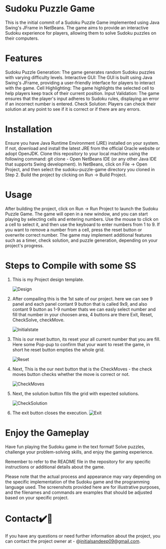 # Sudoku Puzzle Game
This is the initial commit of a Sudoku Puzzle Game implemented using Java Swing's JFrame in NetBeans. The game aims to provide an interactive Sudoku experience for players, allowing them to solve Sudoku puzzles on their computers.

# Features
Sudoku Puzzle Generation: The game generates random Sudoku puzzles with varying difficulty levels.
Interactive GUI: The GUI is built using Java Swing's JFrame, providing a user-friendly interface for players to interact with the game.
Cell Highlighting: The game highlights the selected cell to help players keep track of their current position.
Input Validation: The game ensures that the player's input adheres to Sudoku rules, displaying an error if an incorrect number is entered.
Check Solution: Players can check their solution at any point to see if it is correct or if there are any errors.

# Installation
Ensure you have Java Runtime Environment (JRE) installed on your system. If not, download and install the latest JRE from the official Oracle website or adopt OpenJDK.
Clone this repository to your local machine using the following command: git clone -
Open NetBeans IDE (or any other Java IDE that supports Swing development).
In NetBeans, click on File -> Open Project, and then select the sudoku-puzzle-game directory you cloned in Step 2.
Build the project by clicking on Run -> Build Project.

# Usage
After building the project, click on Run -> Run Project to launch the Sudoku Puzzle Game.
The game will open in a new window, and you can start playing by selecting cells and entering numbers.
Use the mouse to click on a cell to select it, and then use the keyboard to enter numbers from 1 to 9.
If you want to remove a number from a cell, press the reset button or overwrite correct number.
The game may implement additional features such as a timer, check solution, and puzzle generation, depending on your project's progress.

# Steps to Compile with some SS
1. This is my Project design template.
   
   ![Design](https://github.com/sandeep-mz/Sudoku-Puzzle/assets/108665091/a2c46fbc-06ec-474c-967b-1fd2b6ffed79)

2. After compailing this is the 1st sate of our project. here we can see 9 panel and each panel contant 9 button that is called 9x9, and also contant 9 button as 1-9 number thats we can easly select number and fill that number in your choosen area, 4 buttons are there Exit, Reset, CheckSolve, checkMove.

   ![Initialstate](https://github.com/sandeep-mz/Sudoku-Puzzle/assets/108665091/d94122af-d2dd-442b-86c4-da611a7f8512)

4. This is our reset button, its reset your all current number that you are fill. Here some Pop-pup to confirm that your want to reset the game, in short he reset button empties the whole grid.

   ![Reset](https://github.com/sandeep-mz/Sudoku-Puzzle/assets/108665091/3ab99b8b-ec9b-4dbf-b1de-74c0d5f1000b)

5. Next, This is the our next button that is the CheckMoves - the check moves button checks whether the move is correct or not.

   ![CheckMoves](https://github.com/sandeep-mz/Sudoku-Puzzle/assets/108665091/020379e0-34e4-4a87-ad1f-ac2be74718f7)

7. Next, the solution button fills the grid with expected solutions.

   ![CheckSolution](https://github.com/sandeep-mz/Sudoku-Puzzle/assets/108665091/63953476-63ea-478d-a206-9303cd726abf)

8. The exit button closes the execution.
   ![Exit](https://github.com/sandeep-mz/Sudoku-Puzzle/assets/108665091/4dc15b9e-3c07-4212-8811-ddbd297df33f)

# Enjoy the Gameplay
Have fun playing the Sudoku game in the text format! Solve puzzles, challenge your problem-solving skills, and enjoy the gaming experience.

Remember to refer to the README file in the repository for any specific instructions or additional details about the game.

Please note that the actual process and appearance may vary depending on the specific implementation of the Sudoku game and the programming language used. The screenshots provided here are for illustrative purposes, and the filenames and commands are examples that should be adjusted based on your specific project.
  
# Contact✔️🔴
If you have any questions or need further information about the project, you can contact the project owner at - @initialsandeep09@gmail.com.

